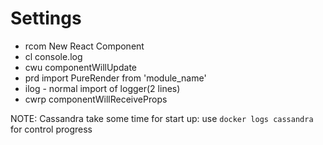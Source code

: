 # Settings
- rcom New React Component
- cl console.log
- cwu componentWillUpdate
- prd import PureRender from 'module_name'
- ilog - normal import of logger(2 lines)
- cwrp componentWillReceiveProps

NOTE: Cassandra take some time for start up: use `docker logs cassandra` for control progress
